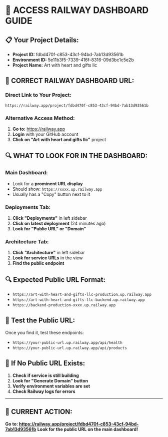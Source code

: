 # 🚀 ACCESS RAILWAY DASHBOARD GUIDE

## 📋 **Your Project Details:**
- **Project ID:** fdbd470f-c853-43cf-94bd-7ab13d93561b
- **Environment ID:** 5e11b3f5-7339-416f-8316-09d3bc1c5e2b
- **Project Name:** Art with heart and gifts llc

## 🎯 **CORRECT RAILWAY DASHBOARD URL:**

### **Direct Link to Your Project:**
```
https://railway.app/project/fdbd470f-c853-43cf-94bd-7ab13d93561b
```

### **Alternative Access Method:**
1. **Go to:** https://railway.app
2. **Login** with your GitHub account
3. **Click on "Art with heart and gifts llc"** project

## 🔍 **WHAT TO LOOK FOR IN THE DASHBOARD:**

### **Main Dashboard:**
- Look for a **prominent URL display**
- Should show: `https://xxxx.up.railway.app`
- Usually has a "Copy" button next to it

### **Deployments Tab:**
1. **Click "Deployments"** in left sidebar
2. **Click on latest deployment** (24 minutes ago)
3. **Look for "Public URL" or "Domain"**

### **Architecture Tab:**
1. **Click "Architecture"** in left sidebar
2. **Look for service URLs** in the view
3. **Find the public endpoint**

## 🔍 **Expected Public URL Format:**
- `https://art-with-heart-and-gifts-llc-production.up.railway.app`
- `https://art-with-heart-and-gifts-llc-backend.up.railway.app`
- `https://backend-production-xxxx.up.railway.app`

## 🧪 **Test the Public URL:**
Once you find it, test these endpoints:
- `https://your-public-url.up.railway.app/api/health`
- `https://your-public-url.up.railway.app/api/products`

## 🚨 **If No Public URL Exists:**
1. **Check if service is still building**
2. **Look for "Generate Domain" button**
3. **Verify environment variables are set**
4. **Check Railway logs for errors**

---

## 🎯 **CURRENT ACTION:**
**Go to: https://railway.app/project/fdbd470f-c853-43cf-94bd-7ab13d93561b**
**Look for the public URL on the main dashboard!**
